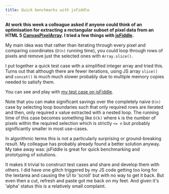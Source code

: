 ```yaml
---
title: Quick benchmarks with jsFiddle
---
```

**At work this week a colleague asked if anyone could think of an optimisation for extracting a rectangular subset of pixel data from an HTML 5 [CanvasPixelArray](http://www.whatwg.org/specs/web-apps/current-work/multipage/the-canvas-element.html#canvaspixelarray). I tried a few things with [jsFiddle](http://www.jsfiddle.net).**

My main idea was that rather than iterating through every pixel and comparing coordinates (`O(n)` running time), you could loop through rows of pixels and remove just the selected ones with `Array.slice()`.

I put together a quick test case with a simplified integer array and tried this. Turns out that although there are fewer iterations, using JS array `slice()` and `concat()` is much much slower probably due to multiple memory copies needed to satisfy them.

You can see and play with [my test case on jsFiddle](http://jsfiddle.net/pUY7u/2/).

Note that you can make significant savings over the completely naive `O(n)` case by selecting loop boundaries such that only required rows are iterated and then, only required x value extracted with a nested loop. The running time of this case becomes something like `O(k)` where `k` is the number of pixels within the required selection which is strictly `<= n` but probably significantly smaller in most use-cases.

In algorithmic terms this is not a particularly surprising or ground-breaking result. My colleague has probably already found a better solution anyway. My take away was: jsFiddle is great for quick benchmarking and prototyping of solutions. 

It makes it trivial to construct test cases and share and develop them with others. I did have one glitch triggered by my JS code getting too long for the textarea and causing the UI to 'scroll' but with no way to get it back. But even then a cut, refresh and paste got me back on my feet. And given it's 'alpha' status this is a relatively small complaint.
